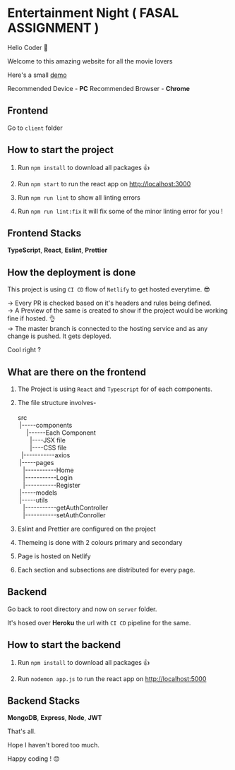 # Entertainment Night ( FASAL ASSIGNMENT )

Hello Coder 👋

Welcome to this amazing website for all the movie lovers

Here's a small [demo](https://entertainmentnight.netlify.app/)

Recommended Device -
**PC**
Recommended Browser -
**Chrome**

## Frontend

Go to `client` folder 


## How to start the project

1. Run `npm install` to download all packages 👍

2. Run `npm start` to run the react app on [http://localhost:3000](http://localhost:3000)

3. Run `npm run lint` to show all linting errors

4. Run `npm run lint:fix` it will fix some of the minor linting error for you !

## Frontend Stacks

**TypeScript**,
**React**,
**Eslint**,
**Prettier**

## How the deployment is done

This project is using `CI CD` flow of `Netlify` to get hosted everytime. 😎

-> Every PR is checked based on it's headers and rules being defined.
<br>
-> A Preview of the same is created to show if the project would be working fine if hosted. 👌
<br>
-> The master branch is connected to the hosting service and as any change is pushed. It gets deployed.
<br>

Cool right ?

## What are there on the frontend

1. The Project is using `React` and `Typescript` for of each components.
   <br>
2. The file structure involves-
   <br>
   <br>
   src
   <br>
   &nbsp;|-----components
   <br>
   &nbsp; &nbsp; &nbsp;|------Each Component
   <br>
   &nbsp; &nbsp; &nbsp; &nbsp;|----JSX file
   <br>
   &nbsp; &nbsp; &nbsp; &nbsp;|----CSS file
   <br>
   &nbsp; |-----------axios
   <br>
   &nbsp;|-----pages
   <br>
   &nbsp; &nbsp;|-----------Home
   <br>
   &nbsp; &nbsp;|-----------Login
   <br>
   &nbsp; &nbsp;|-----------Register
   <br>
   &nbsp;|-----models
   <br>
   &nbsp;|-----utils
   <br>
   &nbsp; &nbsp;|-----------getAuthController
   <br>
   &nbsp; &nbsp;|-----------setAuthConroller
   <br>

3. Eslint and Prettier are configured on the project
4. Themeing is done with 2 colours primary and secondary
5. Page is hosted on Netlify
6. Each section and subsections are distributed for every page.

## Backend

Go back to root directory and now on `server` folder.

It's hosed over **Heroku** the url with `CI CD` pipeline for the same.

## How to start the backend

1. Run `npm install` to download all packages 👍

2. Run `nodemon app.js` to run the react app on [http://localhost:5000](http://localhost:5000)

## Backend Stacks

**MongoDB**,
**Express**,
**Node**,
**JWT**


That's all.

Hope I haven't bored too much.

Happy coding ! 😊
